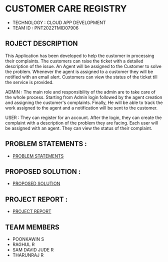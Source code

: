 # CUSTOMER CARE REGISTRY

- TECHNOLOGY : CLOUD APP DEVELOPMENT
- TEAM ID     : PNT2022TMID07906

## ROJECT DESCRIPTION

This Application has been developed to help the customer in processing their complaints.  The customers can raise the ticket with a detailed description of the issue.  An Agent will be assigned to the Customer to solve the problem.  Whenever the agent is assigned to a customer they will be notified with an email alert.  Customers can view the status of the ticket till the service is provided.

 ADMIN :
 The main role and responsibility of the admin are to take care of the whole process.  Starting from Admin login followed by the agent creation and assigning the customer's complaints.  Finally, He will be able to track the work assigned to the agent and a notification will be sent to the customer.

 USER :
 They can register for an account.  After the login, they can create the complaint with a description of the problem they are facing.  Each user will be assigned with an agent.  They can view the status of their complaint.


## PROBLEM STATEMENTS :

   - [PROBLEM STATEMENTS](https://github.com/IBM-EPBL/IBM-Project-810-1658323900/tree/main/Project%20Designing%20and%20Planning/Design%20Phase%201/Problem%20Solution%20Fit)

## PROPOSED SOLUTION :

   - [PROPOSED SOLUTION](https://github.com/IBM-EPBL/IBM-Project-810-1658323900/tree/main/Project%20Designing%20and%20Planning/Design%20Phase%201/Proposed%20Solution)

## PROJECT REPORT :

   - [PROJECT REPORT](https://github.com/IBM-EPBL/IBM-Project-810-1658323900/tree/main/Final%20Delieverables/Project%20Documentation)


## TEAM MEMBERS

- POONKAWIN S
- RAGHUL R
- SAM DAVID JUDE R
- THARUNRAJ R

